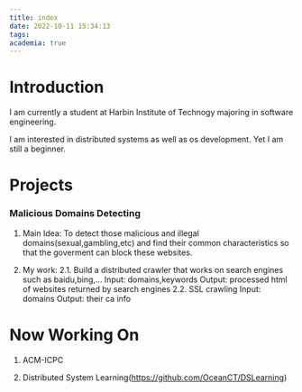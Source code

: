 ```yaml
---
title: index
date: 2022-10-11 15:34:13
tags:
academia: true
---
```

# Introduction

I am currently a student at Harbin Institute of Technogy majoring in software engineering.

I am interested in distributed systems as well as os development. Yet I am still a beginner.

# Projects 

### Malicious Domains Detecting

1. Main Idea: 
    To detect those malicious and illegal domains(sexual,gambling,etc) and find their common characteristics so that the goverment can block these websites.

2. My work: 
    2.1. Build a distributed crawler that works on search engines such as baidu,bing,...
    Input: domains,keywords
    Output: processed html of websites returned by search engines
    2.2. SSL crawling
    Input: domains
    Output: their ca info

# Now Working On

1. ACM-ICPC

2. Distributed System Learning(https://github.com/OceanCT/DSLearning)
